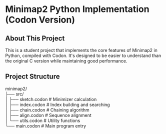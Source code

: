 # Minimap2 Python Implementation (Codon Version)

## About This Project

This is a student project that implements the core features of Minimap2 in Python, compiled with Codon. It's designed to be easier to understand than the original C version while maintaining good performance.
## Project Structure
minimap2/  
├── src/  
│   ├── sketch.codon      # Minimizer calculation  
│   ├── index.codon       # Index building and searching  
│   ├── chain.codon       # Chaining algorithm  
│   ├── align.codon       # Sequence alignment  
│   └── utils.codon       # Utility functions  
└── main.codon            # Main program entry  